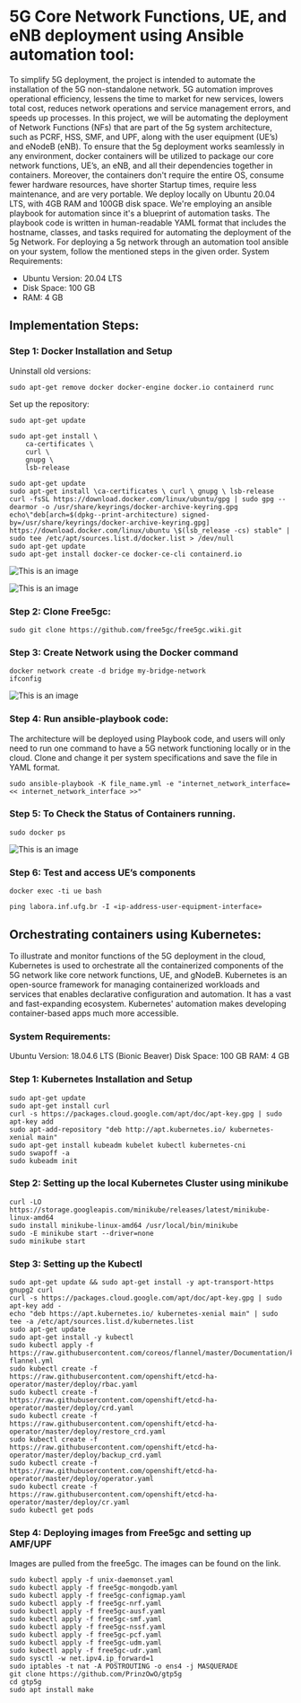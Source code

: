 # 5G Core Network Functions, UE, and eNB deployment using Ansible automation tool:


To simplify 5G deployment, the project is intended to automate the installation of the 5G non-standalone network. 5G automation improves operational efficiency, lessens the time to market for new services, lowers total cost, reduces network operations and service management errors, and speeds up processes. In this project, we will be automating the deployment of Network Functions (NFs) that are part of the 5g system architecture, such as PCRF, HSS, SMF, and UPF, along with the user equipment (UE’s) and eNodeB (eNB). To ensure that the 5g deployment works seamlessly in any environment, docker containers will be utilized to package our core network functions, UE’s, an eNB, and all their dependencies together in containers. Moreover, the containers don't require the entire OS, consume fewer hardware resources, have shorter Startup times, require less maintenance, and are very portable. We deploy locally on Ubuntu 20.04 LTS, with 4GB RAM and 100GB disk space. We're employing an ansible playbook for automation since it's a blueprint of automation tasks. The playbook code is written in human-readable YAML format that includes the hostname, classes, and tasks required for automating the deployment of the 5g Network. For deploying a 5g network through an automation tool ansible on your system, follow the mentioned steps in the given order.
System Requirements:
*   Ubuntu Version: 20.04 LTS
* 	Disk Space: 100 GB
*  	RAM: 4 GB
## Implementation Steps:

### Step 1: Docker Installation and Setup 

Uninstall old versions:

``` sudo apt-get remove docker docker-engine docker.io containerd runc ```

Set up the repository:

```sudo apt-get update```

```
sudo apt-get install \
    ca-certificates \
    curl \
    gnupg \
    lsb-release
```    

```
sudo apt-get update
sudo apt-get install \ca-certificates \ curl \ gnupg \ lsb-release
curl -fsSL https://download.docker.com/linux/ubuntu/gpg | sudo gpg --dearmor -o /usr/share/keyrings/docker-archive-keyring.gpg
echo\"deb[arch=$(dpkg--print-architecture) signed-by=/usr/share/keyrings/docker-archive-keyring.gpg] https://download.docker.com/linux/ubuntu \$(lsb_release -cs) stable" | sudo tee /etc/apt/sources.list.d/docker.list > /dev/null
sudo apt-get update
sudo apt-get install docker-ce docker-ce-cli containerd.io

```

![This is an image](https://github.com/MahaAli18/Automated-5G-Network-Deployment-Using-Ansible-and-Performance-Analysis/blob/main/Implementation%20and%20Setup/images/docker_setup.png)

![This is an image](https://github.com/MahaAli18/Automated-5G-Network-Deployment-Using-Ansible-and-Performance-Analysis/blob/main/Implementation%20and%20Setup/images/docker_status.png)


### Step 2: Clone Free5gc:
```
sudo git clone https://github.com/free5gc/free5gc.wiki.git
 ```
 
 ### Step 3: Create Network using the Docker command
```
docker network create -d bridge my-bridge-network
ifconfig
```
![This is an image](https://github.com/MahaAli18/Automated-5G-Network-Deployment-Using-Ansible-and-Performance-Analysis/blob/main/Implementation%20and%20Setup/images/Creation%20of%20Docker%20Network.PNG)
### Step 4: Run ansible-playbook code:

The architecture will be deployed using Playbook code, and users will only need to run one command to have a 5G network functioning locally or in the cloud. Clone and change it per system specifications and save the file in YAML format.

```
sudo ansible-playbook -K file_name.yml -e "internet_network_interface=<< internet_network_interface >>"

```
### Step 5: To Check the Status of Containers running.
```
sudo docker ps

```

![This is an image](https://github.com/MahaAli18/Automated-5G-Network-Deployment-Using-Ansible-and-Performance-Analysis/blob/main/Implementation%20and%20Setup/images/Deployed%20Containers%20Result.PNG)

### Step 6: Test and access UE’s components
```docker exec -ti ue bash```

```ping labora.inf.ufg.br -I «ip-address-user-equipment-interface»```

## Orchestrating containers using Kubernetes:
To illustrate and monitor functions of the 5G deployment in the cloud, Kubernetes is used to orchestrate all the containerized components of the 5G network like core network functions, UE, and gNodeB. Kubernetes is an open-source framework for managing containerized workloads and services that enables declarative configuration and automation. It has a vast and fast-expanding ecosystem. Kubernetes' automation makes developing container-based apps much more accessible.

### System Requirements:
Ubuntu Version: 18.04.6 LTS (Bionic Beaver)
Disk Space: 100 GB
RAM: 4 GB

### Step 1: Kubernetes Installation and Setup
```
sudo apt-get update
sudo apt-get install curl
curl -s https://packages.cloud.google.com/apt/doc/apt-key.gpg | sudo apt-key add
sudo apt-add-repository "deb http://apt.kubernetes.io/ kubernetes-xenial main"
sudo apt-get install kubeadm kubelet kubectl kubernetes-cni
sudo swapoff -a
sudo kubeadm init
```
### Step 2: Setting up the local Kubernetes Cluster using minikube
```
curl -LO https://storage.googleapis.com/minikube/releases/latest/minikube-linux-amd64
sudo install minikube-linux-amd64 /usr/local/bin/minikube
sudo -E minikube start --driver=none
sudo minikube start
```
### Step 3: Setting up the Kubectl
```
sudo apt-get update && sudo apt-get install -y apt-transport-https gnupg2 curl
curl -s https://packages.cloud.google.com/apt/doc/apt-key.gpg | sudo apt-key add -
echo "deb https://apt.kubernetes.io/ kubernetes-xenial main" | sudo tee -a /etc/apt/sources.list.d/kubernetes.list
sudo apt-get update
sudo apt-get install -y kubectl
sudo kubectl apply -f https://raw.githubusercontent.com/coreos/flannel/master/Documentation/kube-flannel.yml
sudo kubectl create -f https://raw.githubusercontent.com/openshift/etcd-ha-operator/master/deploy/rbac.yaml
sudo kubectl create -f https://raw.githubusercontent.com/openshift/etcd-ha-operator/master/deploy/crd.yaml
sudo kubectl create -f https://raw.githubusercontent.com/openshift/etcd-ha-operator/master/deploy/restore_crd.yaml
sudo kubectl create -f https://raw.githubusercontent.com/openshift/etcd-ha-operator/master/deploy/backup_crd.yaml
sudo kubectl create -f https://raw.githubusercontent.com/openshift/etcd-ha-operator/master/deploy/operator.yaml
sudo kubectl create -f https://raw.githubusercontent.com/openshift/etcd-ha-operator/master/deploy/cr.yaml
sudo kubectl get pods
```

### Step 4: Deploying images from Free5gc and setting up AMF/UPF

Images are pulled from the free5gc. The images can be found on the link.
```
sudo kubectl apply -f unix-daemonset.yaml
sudo kubectl apply -f free5gc-mongodb.yaml
sudo kubectl apply -f free5gc-configmap.yaml
sudo kubectl apply -f free5gc-nrf.yaml
sudo kubectl apply -f free5gc-ausf.yaml
sudo kubectl apply -f free5gc-smf.yaml
sudo kubectl apply -f free5gc-nssf.yaml
sudo kubectl apply -f free5gc-pcf.yaml
sudo kubectl apply -f free5gc-udm.yaml
sudo kubectl apply -f free5gc-udr.yaml
sudo sysctl -w net.ipv4.ip_forward=1
sudo iptables -t nat -A POSTROUTING -o ens4 -j MASQUERADE
git clone https://github.com/PrinzOwO/gtp5g
cd gtp5g
sudo apt install make
```
